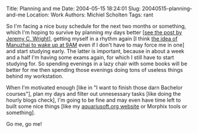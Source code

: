 Title: Planning and me
Date: 2004-05-15 18:24:01
Slug: 20040515-planning-and-me
Location: Work
Authors: Michiel Scholten
Tags: rant

<p>So I'm facing a nice busy schedule for the next two months or something, which I'm hoping to survive by planning my days better [<a href="index.php?rantid=113">see the post by Jeremy C. Wright</a>], getting myself in a rhythm again [I think <a href="index.php?rantid=116">the idea of Manuzhai to wake up at 9AM</a> even if I don't have to may force me in one] and start studying early. The latter is important, because in about a week and a half I'm having some exams again, for which I still have to start studying for. So spending evenings in a lazy chair with some books will be better for me then spending those evenings doing tons of useless things behind my workstation.</p>
<p>When I'm motivated enough [like in "I want to finish those darn Bachelor courses"], plan my days and filter out unnesessary tasks [like doing the hourly blogs check], I'm going to be fine and may even have time left to built some nice things [like my <a href="/">aquariusoft.org website</a> or Morphix tools or something].</p>
<p>Go me, go me!</p>